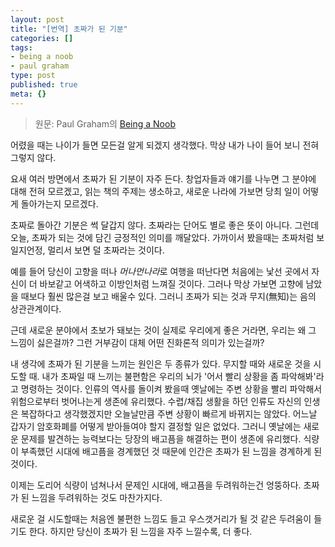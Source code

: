 ```yaml
---
layout: post
title: "[번역] 초짜가 된 기분"
categories: []
tags:
- being a noob
- paul graham
type: post
published: true
meta: {}
---
```


> 원문: Paul Graham의 [Being a Noob](http://paulgraham.com/noob.html)

어렸을 때는 나이가 들면 모든걸 알게 되겠지 생각했다. 막상 내가 나이 들어 보니 전혀 그렇지 않다.

요새 여러 방면에서 초짜가 된 기분이 자주 든다. 창업자들과 얘기를 나누면 그 분야에 대해 전혀 모르겠고, 읽는 책의 주제는 생소하고, 새로운 나라에 가보면 당최 일이 어떻게 돌아가는지 모르겠다.

초짜로 돌아간 기분은 썩 달갑지 않다. 초짜라는 단어도 별로 좋은 뜻이 아니다. 그런데 오늘, 초짜가 되는 것에 담긴 긍정적인 의미를 깨달았다. 가까이서 봤을때는 초짜처럼 보일지언정, 멀리서 보면 덜 초짜라는 것이다.

예를 들어 당신이 고향을 떠나 *머나먼나라*로 여행을 떠난다면 처음에는 낯선 곳에서 자신이 더 바보같고 어색하고 이방인처럼 느껴질 것이다. 그러나 막상 가보면 고향에 남았을 때보다 훨씬 많은걸 보고 배울수 있다. 그러니 초짜가 되는 것과 무지(無知)는 음의 상관관계이다.

근데 새로운 분야에서 초보가 돼보는 것이 실제로 우리에게 좋은 거라면, 우리는 왜 그 느낌이 싫은걸까? 그런 거부감이 대체 어떤 진화론적 의미가 있는걸까?

내 생각에 초짜가 된 기분을 느끼는 원인은 두 종류가 있다. 무지할 때와 새로운 것을 시도할 때. 내가 초짜일 때 느끼는 불편함은 우리의 뇌가 '어서 빨리 상황을 좀 파악해봐'라고 명령하는 것이다. 인류의 역사를 돌이켜 봤을때 옛날에는 주변 상황을 빨리 파악해서 위험으로부터 벗어나는게 생존에 유리했다. 수렵/채집 생활을 하던 인류도 자신의 인생은 복잡하다고 생각했겠지만 오늘날만큼 주변 상황이 빠르게 바뀌지는 않았다. 어느날 갑자기 암호화폐를 어떻게 받아들여야 할지 결정할 일은 없었다. 그러니 옛날에는 새로운 문제를 발견하는 능력보다는 당장의 배고픔을 해결하는 편이 생존에 유리했다. 식량이 부족했던 시대에 배고픔을 경계했던 것 때문에 인간은 초짜가 된 느낌을 경계하게 된 것이다. 

이제는 도리어 식량이 넘쳐나서 문제인 시대에, 배고픔을 두려워하는건 엉뚱하다. 초짜가 된 느낌을 두려워하는 것도 마찬가지다.

새로운 걸 시도할때는 처음엔 불편한 느낌도 들고 우스갯거리가 될 것 같은 두려움이 들기도 한다. 하지만 당신이 초짜가 된 느낌을 자주 느낄수록, 더 좋다.
